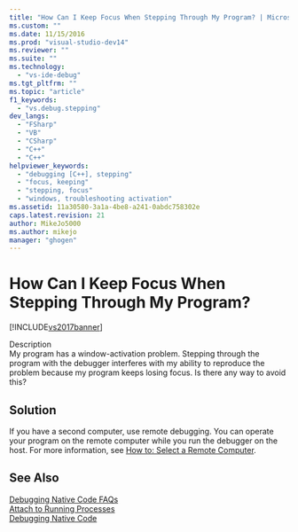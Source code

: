 ```yaml
---
title: "How Can I Keep Focus When Stepping Through My Program? | Microsoft Docs"
ms.custom: ""
ms.date: 11/15/2016
ms.prod: "visual-studio-dev14"
ms.reviewer: ""
ms.suite: ""
ms.technology: 
  - "vs-ide-debug"
ms.tgt_pltfrm: ""
ms.topic: "article"
f1_keywords: 
  - "vs.debug.stepping"
dev_langs: 
  - "FSharp"
  - "VB"
  - "CSharp"
  - "C++"
  - "C++"
helpviewer_keywords: 
  - "debugging [C++], stepping"
  - "focus, keeping"
  - "stepping, focus"
  - "windows, troubleshooting activation"
ms.assetid: 11a30580-3a1a-4be8-a241-0abdc758302e
caps.latest.revision: 21
author: MikeJo5000
ms.author: mikejo
manager: "ghogen"
---
```

# How Can I Keep Focus When Stepping Through My Program?
[!INCLUDE[vs2017banner](../includes/vs2017banner.md)]

Description  
 My program has a window-activation problem. Stepping through the program with the debugger interferes with my ability to reproduce the problem because my program keeps losing focus. Is there any way to avoid this?  
  
## Solution  
 If you have a second computer, use remote debugging. You can operate your program on the remote computer while you run the debugger on the host. For more information, see [How to: Select a Remote Computer](http://msdn.microsoft.com/4332ba8e-2f0b-4f62-b96a-e762b9f3c3ba).  
  
## See Also  
 [Debugging Native Code FAQs](../debugger/debugging-native-code-faqs.md)   
 [Attach to Running Processes](../debugger/attach-to-running-processes-with-the-visual-studio-debugger.md)   
 [Debugging Native Code](../debugger/debugging-native-code.md)
